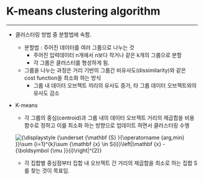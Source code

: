 # **K-means clustering algorithm**

<hr>

- 클러스터링 방법 중 분할법에 속함.

  - 분할법 : 주어진 데이터를 여러 그룹으로 나누는 것
    - 주어진 입력데이터 n개에서 n보다 작거나 같은 k개의 그룹으로 분할
    - 각 그룹은 클러스터를 형성하게 됨.
  - 그룹을 나누는 과정은 거리 기반의 그룹간 비유사도(dissimilarity)와 같은 cost function을 최소화 하는 방식
    - 그룹 내 데이터 오브젝트 끼리의 유사도 증가, 타 그룹 데이터 오브젝트와의 유사도 감소

- K-means

  - 각 그룹의 중심(centroid)과 그룹 내의 데이터 오브젝트 거리의 제곱합을 비용 함수로 정하고 이를 최소화 하는 방향으로 업데이트 하면서 클러스터링 수행

  ![{\displaystyle {\underset {\mathbf {S} }{\operatorname {arg\,min} }}\sum _{i=1}^{k}\sum _{\mathbf {x} \in S_{i}}\left\|\mathbf {x} -{\boldsymbol {\mu }}_{i}\right\|^{2}}](https://wikimedia.org/api/rest_v1/media/math/render/svg/debd28209802c22a6e6a1d74d099f728e6bd17a4)

  - 각 집합별 중심점부터 집합 내 오브젝트 간 거리의 제곱합을 최소로 하는 집합 S를 찾는 것이 목표임.